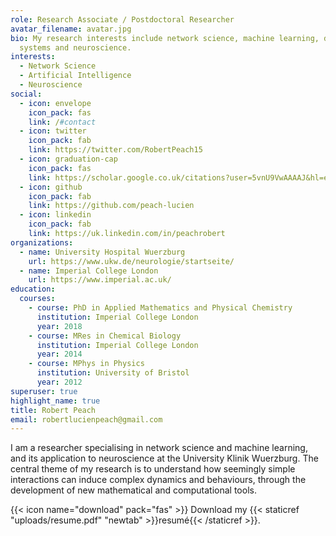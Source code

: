 ```yaml
---
role: Research Associate / Postdoctoral Researcher
avatar_filename: avatar.jpg
bio: My research interests include network science, machine learning, dynamical
  systems and neuroscience.
interests:
  - Network Science
  - Artificial Intelligence
  - Neuroscience
social:
  - icon: envelope
    icon_pack: fas
    link: /#contact
  - icon: twitter
    icon_pack: fab
    link: https://twitter.com/RobertPeach15
  - icon: graduation-cap
    icon_pack: fas
    link: https://scholar.google.co.uk/citations?user=5vnU9VwAAAAJ&hl=en
  - icon: github
    icon_pack: fab
    link: https://github.com/peach-lucien
  - icon: linkedin
    icon_pack: fab
    link: https://uk.linkedin.com/in/peachrobert
organizations:
  - name: University Hospital Wuerzburg
    url: https://www.ukw.de/neurologie/startseite/
  - name: Imperial College London
    url: https://www.imperial.ac.uk/
education:
  courses:
    - course: PhD in Applied Mathematics and Physical Chemistry
      institution: Imperial College London
      year: 2018
    - course: MRes in Chemical Biology
      institution: Imperial College London
      year: 2014
    - course: MPhys in Physics
      institution: University of Bristol
      year: 2012
superuser: true
highlight_name: true
title: Robert Peach
email: robertlucienpeach@gmail.com
---
```

I am a researcher specialising in network science and machine learning, and its application to neuroscience at the University Klinik Wuerzburg. The central theme of my research is to understand how seemingly simple interactions can induce complex dynamics and behaviours, through the development of new mathematical and computational tools. 

{{< icon name="download" pack="fas" >}} Download my {{< staticref "uploads/resume.pdf" "newtab" >}}resumé{{< /staticref >}}.